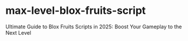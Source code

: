 # max-level-blox-fruits-script
Ultimate Guide to Blox Fruits Scripts in 2025: Boost Your Gameplay to the Next Level
